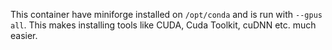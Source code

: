 This container have miniforge installed on `/opt/conda` and is run with `--gpus all`. This makes installing tools like CUDA, Cuda Toolkit, cuDNN etc. much easier.
